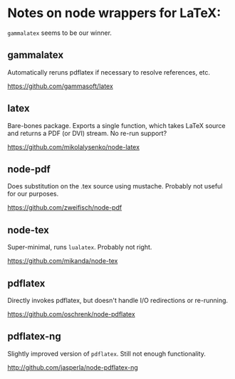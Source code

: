 # Notes on node wrappers for LaTeX:

`gammalatex` seems to be our winner.

## gammalatex
Automatically reruns pdflatex if necessary to resolve references, etc.

https://github.com/gammasoft/latex

## latex
Bare-bones package.  Exports a single function, which takes LaTeX source
and returns a PDF (or DVI) stream.  No re-run support?

https://github.com/mikolalysenko/node-latex

## node-pdf
Does substitution on the .tex source using mustache.  Probably not useful
for our purposes.

https://github.com/zweifisch/node-pdf

## node-tex
Super-minimal, runs `lualatex`.  Probably not right.

https://github.com/mikanda/node-tex

## pdflatex
Directly invokes pdflatex, but doesn't handle I/O redirections or re-running.

https://github.com/oschrenk/node-pdflatex

## pdflatex-ng
Slightly improved version of `pdflatex`.  Still not enough functionality.

http://github.com/jasperla/node-pdflatex-ng
